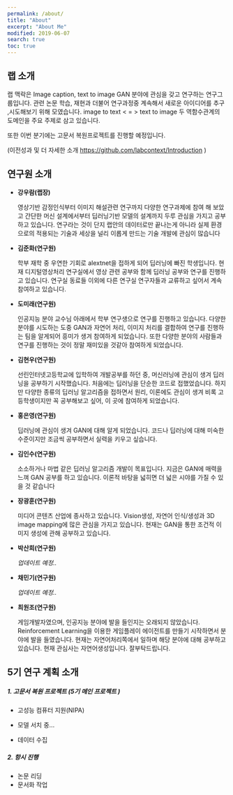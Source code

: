 ```yaml
---
permalink: /about/
title: "About"
excerpt: "About Me"
modified: 2019-06-07
search: true
toc: true
---
```


## 랩 소개

랩 맥락은 Image caption, text to image GAN 분야에 관심을 갖고 연구하는 연구그룹입니다. 관련 논문 학습, 재현과 더불어 연구과정중 계속해서 새로운 아이디어를 추구 ,시도해보기 위해 모였습니다. image to text < = > text to image 두 역함수관계의 도메인을 주요 주제로 삼고 있습니다.

또한 이번 분기에는 고문서 복원프로젝트를  진행할 예정입니다.



(이전성과 및 더 자세한 소개 <https://github.com/labcontext/Introduction> )



## 연구원 소개 

- **강우람(랩장)**

  영상기반 감정인식부터 이미지 해설관련 연구까지 다양한 연구과제에 참여 해 보았고 간단한 머신 설계에서부터 딥러닝기반 모델의 설계까지 두루 관심을 가지고 공부하고 있습니다.  연구라는 것이 단지 랩안의 데이터로만 끝나는게 아니라 실제 환경으로의 적용되는 기술과 세상을 널리 이롭게 만드는 기술 개발에 관심이 많습니다

- **김준화(연구원)**

  학부 재학 중 우연한 기회로 alextnet을 접하게 되어 딥러닝에 빠진 학생입니다. 현재 디지털영상처리 연구실에서 영상 관련 공부와 함께 딥러닝 공부와 연구를 진행하고 있습니다. 연구실 동료들 이외에 다른 연구실 연구자들과 교류하고 싶어서 계속 참여하고 있습니다. 

- **도미래(연구원)**

  인공지능 분야 교수님 아래에서 학부 연구생으로 연구를 진행하고 있습니다. 다양한 분야를 시도하는 도중 GAN과 자연어 처리, 이미지 처리를 결합하여 연구를 진행하는 팀을 알게되어 흥미가 생겨 참여하게 되었습니다.  또한 다양한 분야의 사람들과 연구를 진행하는 것이 정말 재미있을 것같아 참여하게 되었습니다.

- **김현우(연구원)**

  선린인터넷고등학교에 입학하여 개발공부를 하던 중, 머신러닝에 관심이 생겨 딥러닝을 공부하기 시작했습니다. 처음에는 딥러닝을 단순한 코드로 접했었습니다. 하지만 다양한 종류의 딥러닝 알고리즘을 접하면서 원리, 이론에도 관심이 생겨 비록 고등학생이지만 꼭 공부해보고 싶어, 이 곳에 참여하게 되었습니다.

- **홍은영(연구원)**

  딥러닝에 관심이 생겨 GAN에 대해 알게 되었습니다. 코드나 딥러닝에 대해 미숙한 수준이지만 조금씩 공부하면서 실력을 키우고 싶습니다.

- **김인수(연구원)**

  소소하거나 마법 같은 딥러닝 알고리즘 개발이 목표입니다. 지금은 GAN에 매력을 느껴 GAN 공부를 하고 있습니다. 이론적 바탕을 넓히면 더 넓은 시야를 가질 수 있을 것 같습니다  

- **장광훈(연구원)**

  미디어 콘텐츠 산업에 종사하고 있습니다. Vision생성, 자연어 인식/생성과 3D image mapping에 많은 관심을 가지고 있습니다. 현재는 GAN을 통한 조건적 이미지 생성에 관해 공부하고 있습니다.

- **박산희(연구원)**

  *업데이트 예정..*

- **채민기(연구원)**

  *업데이트 예정..*

- **최원조(연구원)**

  게임개발자였으며, 인공지능 분야에 발을 들인지는 오래되지 않았습니다. Reinforcement Learning을 이용한 게임플레이 에이전트를 만들기 시작하면서 분야에 발을 들였습니다. 현재는 자연어처리쪽에서 일하며 해당 분야에 대해 공부하고있습니다. 현재 관심사는 자연어생성입니다. 잘부탁드립니다.

  

  

## 5기 연구 계획 소개 

##### 1. 고문서 복원 프로젝트 (5기 메인 프로젝트 )

- 고성능 컴퓨터 지원(NIPA)

- 모델 서치 중...

- 데이터 수집 

  

##### 2. 항시 진행

- 논문 리딩
- 문서화 작업
